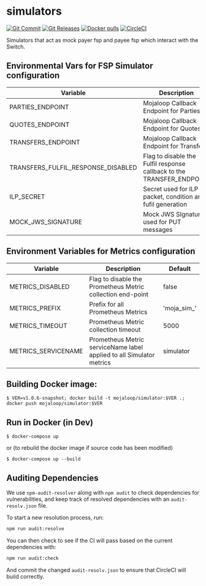 # simulators

[![Git Commit](https://img.shields.io/github/last-commit/mojaloop/simulator.svg?style=flat)](https://github.com/mojaloop/simulator/commits/master)
[![Git Releases](https://img.shields.io/github/release/mojaloop/simulator.svg?style=flat)](https://github.com/mojaloop/simulator/releases)
[![Docker pulls](https://img.shields.io/docker/pulls/mojaloop/simulator.svg?style=flat)](https://hub.docker.com/r/mojaloop/simulator)
[![CircleCI](https://circleci.com/gh/mojaloop/simulator.svg?style=svg)](https://circleci.com/gh/mojaloop/simulator)

Simulators that act as mock payer fsp and payee fsp which interact with the Switch.

## Environmental Vars for FSP Simulator configuration

| Variable | Description | Default |
|---|---|---|
| PARTIES_ENDPOINT | Mojaloop Callback Endpoint for Parties | 'http://localhost:1080' | |
| QUOTES_ENDPOINT | Mojaloop Callback Endpoint for Quotes | 'http://localhost:1080' | |
| TRANSFERS_ENDPOINT | Mojaloop Callback Endpoint for Transfers | 'http://localhost:1080' |
| TRANSFERS_FULFIL_RESPONSE_DISABLED | Flag to disable the Fulfil response callback to the TRANSFER_ENDPOINT | 'false' |
| ILP_SECRET | Secret used for ILP packet, condition and fufil generation | 'Quaixohyaesahju3thivuiChai5cahng'
| MOCK_JWS_SIGNATURE | Mock JWS SIgnature used for PUT messages | 'abcJjvNrkyK2KBieDUbGfhaBUn75aDUATNF4joqA8OLs4QgSD7i6EO8BIdy6Crph3LnXnTM20Ai1Z6nt0zliS_qPPLU9_vi6qLb15FOkl64DQs9hnfoGeo2tcjZJ88gm19uLY_s27AJqC1GH1B8E2emLrwQMDMikwQcYvXoyLrL7LL3CjaLMKdzR7KTcQi1tCK4sNg0noIQLpV3eA61kess' |

## Environment Variables for Metrics configuration

| Variable | Description | Default |
|---|---|---|
| METRICS_DISABLED | Flag to disable the Prometheus Metric collection end-point | false |
| METRICS_PREFIX | Prefix for all Prometheus Metrics | 'moja_sim_' |
| METRICS_TIMEOUT | Prometheus Metric collection timeout | 5000 |
| METRICS_SERVICENAME | Prometheus Metric serviceName label applied to all Simulator metrics | simulator |

## Building Docker image:

`$ VER=v1.0.6-snapshot; docker build -t mojaloop/simulator:$VER .; docker push mojaloop/simulator:$VER`    

## Run in Docker (in Dev)

`$ docker-compose up` 

 or (to rebuild the docker image if source code has been modified)

`$ docker-compose up --build` 

## Auditing Dependencies

We use `npm-audit-resolver` along with `npm audit` to check dependencies for vulnerabilities, and keep track of resolved dependencies with an `audit-resolv.json` file.

To start a new resolution process, run:
```bash
npm run audit:resolve
```

You can then check to see if the CI will pass based on the current dependencies with:
```bash
npm run audit:check
```

And commit the changed `audit-resolv.json` to ensure that CircleCI will build correctly.
